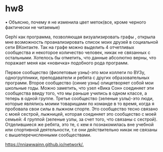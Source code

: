 # hw8
•	Объясню, почему я не изменила цвет меток(все, кроме черного фактически не читаемые)

Gephi как программа, позволяющая визуализировать графы , открыла мне возможность проанализировать  список моих друзей в социальной сети ВКонтакте. Так на графе можно  выделить 4 отчетливых сообщества и некоторое количество человек, никак не связанных с остальными.
Хотелось бы отметить, что данные абсолютно верны, что поражает меня как «новичка» подобного рода программ. 

Первое сообщество (фиолетовые узны)-это мои коллеги по ВУЗу, одногруппники, преподаватели и ребята с других образовательных программ. Второе сообщество (синие узны) олицетворяет собой мои школьные годы. Можно заметить, что узел «Вика Сон» соединяет эти сообщества ввиду того, что мы раньше учились в одном классе, а теперь в одной группе.  Третье сообщество (зеленые узлы)-это люди, которые являлись моими товарищами по команде в то время, когда я пробовала свои силы в лыжном спорте. Это сообщество тесно связано с моей сестрой, лыжницей, которая соединяет это сообщество с моей семьей: 4 группой (зеленые узлы, за счет того, что связаны с сестрой).  Отделившиеся же ребята, это те, с кем я познакомилась вне учебной или спортивной деятельности, т.е они действительно никак не связаны с вышеперечисленными сообществами.

<https://nniawwainn.github.io/network/.> 

